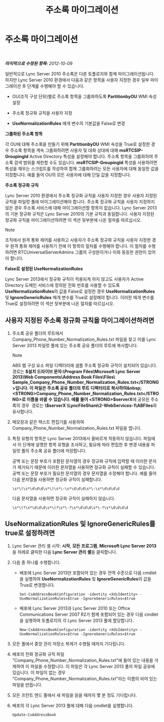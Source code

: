 ﻿---
title: 주소록 마이그레이션
TOCTitle: 주소록 마이그레이션
ms:assetid: ac7f0f39-4c6d-4702-8e25-93a73e3d800f
ms:mtpsurl: https://technet.microsoft.com/ko-kr/library/JJ205160(v=OCS.15)
ms:contentKeyID: 49304699
ms.date: 08/10/2015
mtps_version: v=OCS.15
ms.translationtype: HT
---

# 주소록 마이그레이션

 

_**마지막으로 수정된 항목:** 2012-10-09_

일반적으로 Lync Server 2010 주소록은 다른 토폴로지와 함께 마이그레이션됩니다. 하지만 Lync Server 2010 환경에서 다음과 같은 항목을 사용자 지정한 경우 일부 마이그레이션 후 단계를 수행해야 할 수 있습니다.

  - OU(조직 구성 단위)별로 주소록 항목을 그룹화하도록 **PartitionbyOU** WMI 속성 설정

  - 주소록 정규화 규칙을 사용자 지정

  - **UseNormalizationRules** 매개 변수의 기본값을 False로 변경

**그룹화된 주소록 항목**

각 OU에 대해 주소록을 만들기 위해 **PartitionbyOU** WMI 속성을 True로 설정한 경우 주소록 항목을 계속 그룹화하려면 사용자 및 대화 상대에 대해 **msRTCSIP-GroupingId** Active Directory 특성을 설정해야 합니다. 주소록 항목을 그룹화하여 주소록 검색 범위를 제한할 수도 있습니다. **msRTCSIP-GroupingId** 특성을 사용하려면 특성을 채우는 스크립트를 작성하여 함께 그룹화하려는 모든 사용자에 대해 동일한 값을 지정합니다. 예를 들어 OU의 모든 사용자에 대해 단일 값을 지정합니다.

**주소록 정규화 규칙**

Lync Server 2010 환경에서 주소록 정규화 규칙을 사용자 지정한 경우 사용자 지정된 규칙을 파일럿 풀에 마이그레이션해야 합니다. 주소록 정규화 규칙을 사용자 지정하지 않은 경우 주소록 서비스에 대해 마이그레이션할 항목이 없습니다. Lync Server 2013의 기본 정규화 규칙은 Lync Server 2010의 기본 규칙과 동일합니다. 사용자 지정된 정규화 규칙을 마이그레이션하려면 이 섹션 뒷부분에 나온 절차를 따르십시오.


> [!NOTE]
> 조직에서 원격 통화 제어를 사용하고 사용자가 주소록 정규화 규칙을 사용자 지정한 경우 원격 통화 제어를 사용하기 전에 이 항목의 절차를 수행해야 합니다. 이 절차를 수행하려면 RTCUniversalServerAdmins 그룹의 구성원이거나 이와 동등한 권한이 있어야 합니다.



**False로 설정된 UseNormalizationRules**

Lync Server 2013에서 정규화 규칙이 적용되게 하지 않고도 사용자가 Active Directory 도메인 서비스에 정의된 전화 번호를 사용할 수 있도록 **UseNormalizationRules**의 값을 False로 설정한 경우 **UseNormalizationRules** 및 **IgnoreGenericRules** 매개 변수를 True로 설정해야 합니다. 이러한 매개 변수를 True로 설정하려면 이 섹션 뒷부분에 나온 절차를 따르십시오.

## 사용자 지정된 주소록 정규화 규칙을 마이그레이션하려면

1.  주소록 공유 폴더의 루트에서 Company\_Phone\_Number\_Normalization\_Rules.txt 파일을 찾고 이를 Lync Server 2013 파일럿 풀에 있는 주소록 공유 폴더의 루트에 복사합니다.
    

    > [!NOTE]
    > ABS 웹 구성 요소 파일 디렉터리에 샘플 주소록 정규화 규칙이 설치되어 있습니다. 경로는 <STRONG>$설치 드라이브 문자:\Program Files\Microsoft Lync Server 2013\Web Components\Address Book Files\Files\ Sample_Company_Phone_Number_Normalization_Rules.txt</STRONG>입니다. 이 파일은 주소록 공유 폴더의 루트 디렉터리로 복사하여&nbsp; <STRONG>Company_Phone_Number_Normalization_Rules.txt</STRONG>로 이름을 바꿀 수 있습니다. 예를 들어 <STRONG>$serverX</STRONG>에 공유된 주소록의 경우 &nbsp;경로는 <STRONG>\\$serverX \LyncFileShare\2-WebServices-1\ABFiles</STRONG>와 유사합니다.



2.  메모장과 같은 텍스트 편집기를 사용하여 Company\_Phone\_Number\_Normalization\_Rules.txt 파일을 엽니다.

3.  특정 유형의 항목은 Lync Server 2013에서 올바르게 작동하지 않습니다. 파일에서 이 단계에 설명한 항목 유형을 조사하고, 필요에 따라 편집한 후 변경 내용을 파일럿 풀의 주소록 공유 폴더에 저장합니다.
    
    공백 또는 문장 부호가 포함된 문자열의 경우 정규화 규칙에 입력할 때 이러한 문자가 제거되기 때문에 이러한 문자열을 사용하면 정규화 규칙이 실패할 수 있습니다. 공백 또는 문장 부호가 필요한 문자열의 경우 문자열을 수정해야 합니다. 예를 들어 다음 문자열을 사용하면 정규화 규칙이 실패합니다.
    
        \s*\(\s*\d\d\d\s*\)\s*\-\s*\d\d\d\s*\-\s*\d\d\d\d
    
    다음 문자열을 사용하면 정규화 규칙이 실패하지 않습니다.
    
        \s*\(?\s*\d\d\d\s*\)?\s*\-?\s*\d\d\d\s*\-?\s*\d\d\d\d

## UseNormalizationRules 및 IgnoreGenericRules를 true로 설정하려면

1.  Lync Server 관리 셸 시작: **시작**, **모든 프로그램**, **Microsoft Lync Server 2013**을 차례로 클릭한 다음 **Lync Server 관리 셸**을 클릭합니다.

2.  다음 중 하나를 수행합니다.
    
      - 배포에 Lync Server 2013만 포함되어 있는 경우 전역 수준으로 다음 cmdlet을 실행하여 **UseNormalizationRules** 및 **IgnoreGenericRules**의 값을True로 변경합니다.
        
            Set-CsAddressBookConfiguration -identity <XdsIdentity> -UseNormalizationRules=$true -IgnoreGenericRules=$true
    
      - 배포에 Lync Server 2013과 Lync Server 2010 또는 Office Communications Server 2007 R2가 함께 포함되어 있는 경우 다음 cmdlet을 실행하여 토폴로지의 각 Lync Server 2013 풀에 할당합니다.
        
            New-CsAddressBookConfiguration -identity <XdsIdentity> -UseNormalizationRules=$true -IgnoreGenericRules=$true

3.  모든 풀에서 중앙 관리 저장소 복제가 수행될 때까지 기다립니다.

4.  배포의 전화 정규화 규칙 파일 "Company\_Phone\_Number\_Normalization\_Rules.txt"에 들어 있는 내용을 삭제하여 이 파일을 수정합니다. 이 파일은 각 Lync Server 2013 풀의 파일 공유에 있습니다. 이 파일이 없는 경우 "Company\_Phone\_Number\_Normalization\_Rules.txt"라는 이름의 비어 있는 파일을 만듭니다.

5.  모든 프런트 엔드 풀에서 새 파일을 읽을 때까지 몇 분 정도 기다립니다.

6.  배포의 각 Lync Server 2013 풀에 대해 다음 cmdlet을 실행합니다.
    
        Update-CsAddressBook


